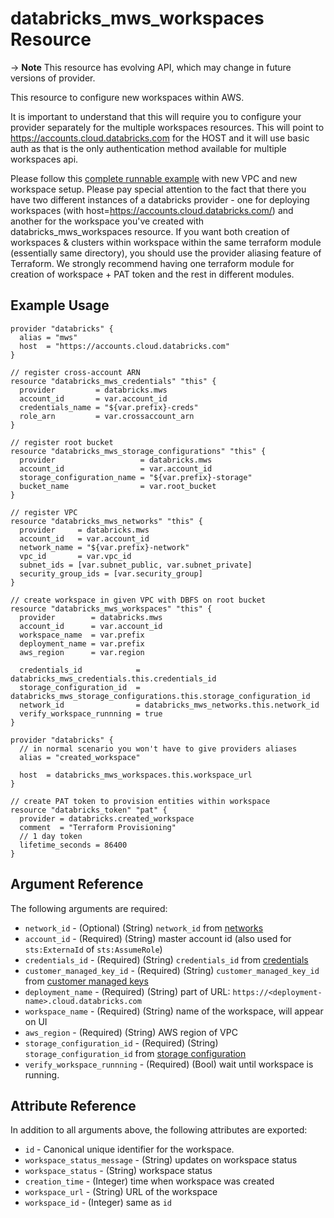 # databricks_mws_workspaces Resource

-> **Note** This resource has evolving API, which may change in future versions of provider.

This resource to configure new workspaces within AWS.

It is important to understand that this will require you to configure your provider separately for the multiple workspaces resources. This will point to https://accounts.cloud.databricks.com for the HOST and it will use basic auth as that is the only authentication method available for multiple workspaces api. 

Please follow this [complete runnable example](https://github.com/databrickslabs/terraform-provider-databricks/blob/master/scripts/awsmt-integration/main.tf) with new VPC and new workspace setup. Please pay special attention to the fact that there you have two different instances of a databricks provider - one for deploying workspaces (with host=https://accounts.cloud.databricks.com/) and another for the workspace you've created with databricks_mws_workspaces resource. If you want both creation of workspaces & clusters within workspace within the same terraform module (essentially same directory), you should use the provider aliasing feature of Terraform. We strongly recommend having one terraform module for creation of workspace + PAT token and the rest in different modules.

## Example Usage

```hcl
provider "databricks" {
  alias = "mws"
  host  = "https://accounts.cloud.databricks.com"
}

// register cross-account ARN
resource "databricks_mws_credentials" "this" {
  provider         = databricks.mws
  account_id       = var.account_id
  credentials_name = "${var.prefix}-creds"
  role_arn         = var.crossaccount_arn
}

// register root bucket
resource "databricks_mws_storage_configurations" "this" {
  provider                   = databricks.mws
  account_id                 = var.account_id
  storage_configuration_name = "${var.prefix}-storage"
  bucket_name                = var.root_bucket
}

// register VPC
resource "databricks_mws_networks" "this" {
  provider     = databricks.mws
  account_id   = var.account_id
  network_name = "${var.prefix}-network"
  vpc_id       = var.vpc_id
  subnet_ids = [var.subnet_public, var.subnet_private]
  security_group_ids = [var.security_group]
}

// create workspace in given VPC with DBFS on root bucket
resource "databricks_mws_workspaces" "this" {
  provider        = databricks.mws
  account_id      = var.account_id
  workspace_name  = var.prefix
  deployment_name = var.prefix
  aws_region      = var.region

  credentials_id            = databricks_mws_credentials.this.credentials_id
  storage_configuration_id  = databricks_mws_storage_configurations.this.storage_configuration_id
  network_id                = databricks_mws_networks.this.network_id
  verify_workspace_runnning = true
}

provider "databricks" {
  // in normal scenario you won't have to give providers aliases
  alias = "created_workspace" 
  
  host  = databricks_mws_workspaces.this.workspace_url
}

// create PAT token to provision entities within workspace
resource "databricks_token" "pat" {
  provider = databricks.created_workspace
  comment  = "Terraform Provisioning"
  // 1 day token
  lifetime_seconds = 86400
}
```

## Argument Reference

The following arguments are required:

* `network_id` - (Optional) (String) `network_id` from [networks](mws_networks.md)
* `account_id` - (Required) (String) master account id (also used for `sts:ExternaId` of `sts:AssumeRole`)
* `credentials_id` - (Required) (String) `credentials_id` from [credentials](mws_credentials.md)
* `customer_managed_key_id` - (Required) (String) `customer_managed_key_id` from [customer managed keys](mws_customer_managed_keys.md)
* `deployment_name` - (Required) (String) part of URL: `https://<deployment-name>.cloud.databricks.com`
* `workspace_name` - (Required) (String) name of the workspace, will appear on UI
* `aws_region` - (Required) (String) AWS region of VPC
* `storage_configuration_id` - (Required) (String) `storage_configuration_id` from [storage configuration](mws_storage_configurations.md)
* `verify_workspace_runnning` - (Required) (Bool) wait until workspace is running.

## Attribute Reference

In addition to all arguments above, the following attributes are exported:

* `id` - Canonical unique identifier for the workspace.
* `workspace_status_message` - (String) updates on workspace status
* `workspace_status` - (String) workspace status
* `creation_time` - (Integer) time when workspace was created
* `workspace_url` - (String) URL of the workspace
* `workspace_id` - (Integer) same as `id`
